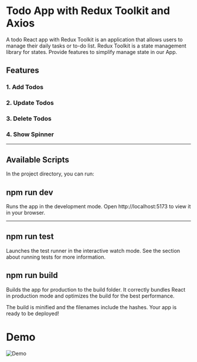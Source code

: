 <h1>Todo App with Redux Toolkit and Axios </h1>
<p>A todo React app with Redux Toolkit is an application that allows users to manage their daily tasks or to-do list. Redux Toolkit is a state management library for states. Provide features to simplify manage state in our App.</p>
<h2>Features</h2>
<h3>1. Add Todos</h3>
<h3>2. Update Todos</h3>
<h3>3. Delete Todos</h3>
<h3>4. Show Spinner</h3>
<hr>

<h2>Available Scripts</h2>
<p>In the project directory, you can run:</p>
<h2>npm run dev</h2>
Runs the app in the development mode.
Open <a>http://localhost:5173</a> to view it in your browser.
<hr>
<h2>npm run test</h2>
Launches the test runner in the interactive watch mode.
See the section about running tests for more information.

<h2>npm run build</h2>
Builds the app for production to the build folder.
It correctly bundles React in production mode and optimizes the build for the best performance.

The build is minified and the filenames include the hashes.
Your app is ready to be deployed!
<h1>Demo</h1>

![Demo](https://drive.google.com/uc?id=1jo0hxL3DHfNEfFp6U6leu8yS4Mx9GRqs)
